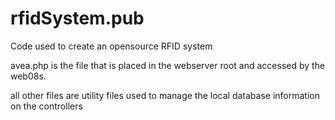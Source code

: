 # rfidSystem.pub
Code used to create an opensource RFID system

avea.php is the file that is placed in the webserver root and accessed by the web08s.

all other files are utility files used to manage the local database information on the controllers
